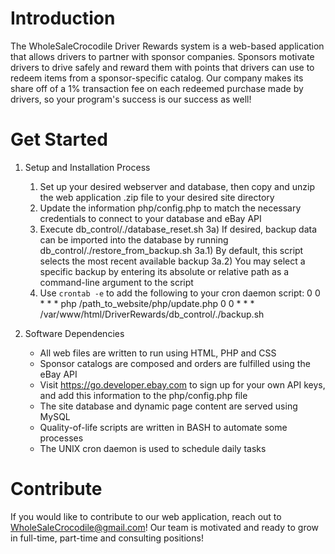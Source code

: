 # Introduction 
The WholeSaleCrocodile Driver Rewards system is a web-based application that allows drivers to partner with sponsor companies.
Sponsors motivate drivers to drive safely and reward them with points that drivers can use to redeem items from a sponsor-specific catalog.
Our company makes its share off of a 1% transaction fee on each redeemed purchase made by drivers, so your program's success is our success as well!

# Get Started
1.	Setup and Installation Process
	1) Set up your desired webserver and database, then copy and unzip the web application .zip file to your desired site directory 
	2) Update the information php/config.php to match the necessary credentials to connect to your database and eBay API
	3) Execute db_control/./database_reset.sh
		3a) If desired, backup data can be imported into the database by running db_control/./restore_from_backup.sh
			3a.1) By default, this script selects the most recent available backup
			3a.2) You may select a specific backup by entering its absolute or relative path as a command-line argument to the script
	4) Use `crontab -e` to add the following to your cron daemon script:
		0 0 * * * php /path_to_website/php/update.php
		0 0 * * * /var/www/html/DriverRewards/db_control/./backup.sh

2.	Software Dependencies
	* All web files are written to run using HTML, PHP and CSS
	* Sponsor catalogs are composed and orders are fulfilled using the eBay API
	* Visit https://go.developer.ebay.com to sign up for your own API keys, and add this information to the php/config.php file
	* The site database and dynamic page content are served using MySQL
	* Quality-of-life scripts are written in BASH to automate some processes
	* The UNIX cron daemon is used to schedule daily tasks

# Contribute
If you would like to contribute to our web application, reach out to WholeSaleCrocodile@gmail.com! Our team is motivated and ready to grow in full-time, part-time and consulting positions!


